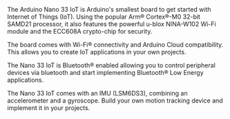 <FeatureDescription>
The Arduino Nano 33 IoT is Arduino's smallest board to get started with Internet of Things (IoT). Using the popular Arm® Cortex®-M0 32-bit SAMD21 processor, it also features the powerful u-blox NINA-W102 Wi-Fi module and the ECC608A crypto-chip for security.
</FeatureDescription>

<FeatureList>

<Feature title="Wi-Fi®" image="wifi">

  The board comes with Wi-Fi® connectivity and Arduino Cloud compatibility. This allows you to create IoT applications in your own projects.

  <FeatureLink variant="primary" title="Documentation" url="/tutorials/nano-33-iot/wifi-connection"/>
  <FeatureLink variant="secondary" title="Library" url="https://www.arduino.cc/reference/en/libraries/wifinina/"/>
</Feature>

<Feature title="Bluetooth®" image="bluetooth">

  The Nano 33 IoT is Bluetooth® enabled allowing you to control peripheral devices via bluetooth and start implementing  Bluetooth® Low Energy applications.

  <FeatureLink variant="primary" title="Documentation" url="/tutorials/nano-33-iot/bluetooth"/>
  <FeatureLink variant="secondary" title="Library" url="https://www.arduino.cc/reference/en/libraries/arduinoble/"/>
</Feature>

<Feature title="IMU" image="imu">

  The Nano 33 IoT comes with an IMU (LSM6DS3), combining an accelerometer and a gyroscope. Build your own motion tracking device and implement it in your projects.

  <FeatureLink variant="primary" title="Documentation" url="/tutorials/nano-33-iot/imu-gyroscope"/>
  <FeatureLink variant="secondary" title="Library" url="https://www.arduino.cc/reference/en/libraries/arduino_lsm6ds3/"/>
</Feature>

</FeatureList>